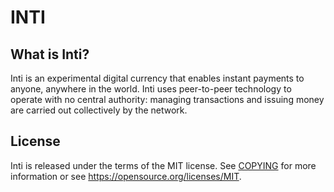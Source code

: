 INTI
=====================================


What is Inti?
----------------

Inti is an experimental digital currency that enables instant payments to
anyone, anywhere in the world. Inti uses peer-to-peer technology to operate
with no central authority: managing transactions and issuing money are carried
out collectively by the network. 


License
-------

Inti is released under the terms of the MIT license. See [COPYING](COPYING) for more
information or see https://opensource.org/licenses/MIT.

